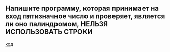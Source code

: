 ## Напишите программу, которая принимает на вход пятизначное число и проверяет, является ли оно палиндромом, НЕЛЬЗЯ ИСПОЛЬЗОВАТЬ СТРОКИ

[код](https://github.com/kutuzoffmoscow/C-/blob/main/les3/exp1/Program.cs)